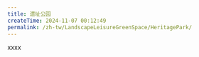 ```yaml
---
title: 遗址公园
createTime: 2024-11-07 00:12:49
permalink: /zh-tw/LandscapeLeisureGreenSpace/HeritagePark/
---
```


xxxx